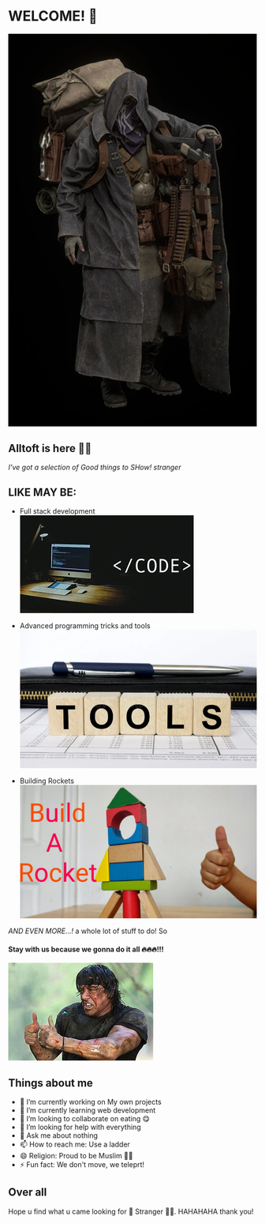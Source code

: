 # WELCOME! 👋
![alt text](Merchant_RE4_remake.webp)

## Alltoft is here 🐱‍👤

*I've got a selection of Good things to SHow! stranger*

## LIKE MAY BE:

- Full stack development
![Full stack development](download.jpg)

- Advanced programming tricks and tools
![alt text](word-tools-written-wooden-cube-pen-wallet-193233791.webp)

- Building Rockets
![alt text](maxresdefault.jpg)

*AND EVEN MORE...!*
a whole lot of stuff to do! So
#### Stay with us because we gonna do it all 🔥🔥🔥!!!

![alt text](OIP.jpg)


## Things about me
- 🔭 I’m currently working on My own projects
- 🌱 I’m currently learning web development
- 👯 I’m looking to collaborate on eating 😋
- 🤔 I’m looking for help with everything
- 💬 Ask me about nothing
- 📫 How to reach me: Use a ladder
- 😄 Religion: Proud to be Muslim 👳‍♂️
- ⚡ Fun fact: We don't move, we teleprt!

## Over all
Hope u find what u came looking for 🤗 Stranger 🐱‍👤.
HAHAHAHA thank you!
